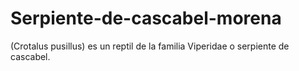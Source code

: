 # Serpiente-de-cascabel-morena
(Crotalus pusillus) es un reptil de la familia Viperidae o serpiente de cascabel. 
